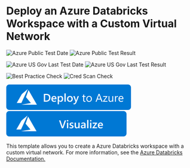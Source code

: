 # Deploy an Azure Databricks Workspace with a Custom Virtual Network

![Azure Public Test Date](https://azurequickstartsservice.blob.core.windows.net/badges/101-databricks-workspace-with-vnet-injection/PublicLastTestDate.svg)
![Azure Public Test Result](https://azurequickstartsservice.blob.core.windows.net/badges/101-databricks-workspace-with-vnet-injection/PublicDeployment.svg)

![Azure US Gov Last Test Date](https://azurequickstartsservice.blob.core.windows.net/badges/101-databricks-workspace-with-vnet-injection/FairfaxLastTestDate.svg)
![Azure US Gov Last Test Result](https://azurequickstartsservice.blob.core.windows.net/badges/101-databricks-workspace-with-vnet-injection/FairfaxDeployment.svg)

![Best Practice Check](https://azurequickstartsservice.blob.core.windows.net/badges/101-databricks-workspace-with-vnet-injection/BestPracticeResult.svg)
![Cred Scan Check](https://azurequickstartsservice.blob.core.windows.net/badges/101-databricks-workspace-with-vnet-injection/CredScanResult.svg)

[![Deploy To Azure](https://raw.githubusercontent.com/Azure/azure-quickstart-templates/master/1-CONTRIBUTION-GUIDE/images/deploytoazure.svg?sanitize=true)](https://portal.azure.com/#create/Microsoft.Template/uri/https%3A%2F%2Fraw.githubusercontent.com%2FAzure%2Fazure-quickstart-templates%2Fmaster%2F101-databricks-workspace-with-vnet-injection%2Fazuredeploy.json)  [![Visualize](https://raw.githubusercontent.com/Azure/azure-quickstart-templates/master/1-CONTRIBUTION-GUIDE/images/visualizebutton.svg?sanitize=true)](http://armviz.io/#/?load=https%3A%2F%2Fraw.githubusercontent.com%2FAzure%2Fazure-quickstart-templates%2Fmaster%2F101-databricks-workspace-with-vnet-injection%2Fazuredeploy.json)

This template allows you to create a Azure Databricks workspace with a custom virtual network.
For more information, see the <a href="https://docs.microsoft.com/en-us/azure/azure-databricks/">Azure Databricks Documentation.


